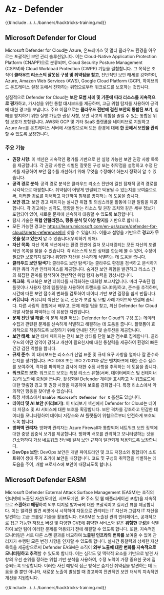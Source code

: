 # Az - Defender

{{#include ../../../banners/hacktricks-training.md}}

## Microsoft Defender for Cloud

Microsoft Defender for Cloud는 Azure, 온프레미스 및 멀티 클라우드 환경을 아우르는 포괄적인 보안 관리 솔루션입니다. 이는 Cloud-Native Application Protection Platform (CNAPP)으로 분류되며, Cloud Security Posture Management (CSPM)와 Cloud Workload Protection (CWPP) 기능을 결합합니다. 그 목적은 조직이 **클라우드 리소스의 잘못된 구성 및 취약점을 찾고**, 전반적인 보안 태세를 강화하며, Azure, Amazon Web Services (AWS), Google Cloud Platform (GCP), 하이브리드 온프레미스 설정 등에서 진화하는 위협으로부터 워크로드를 보호하는 것입니다.

실질적으로 Defender for Cloud는 **보안 모범 사례 및 기준에 따라 리소스를 지속적으로 평가**하고, 가시성을 위한 통합 대시보드를 제공하며, 고급 위협 탐지를 사용하여 공격에 대한 경고를 보냅니다. 주요 이점으로는 **클라우드 전반에 걸친 보안의 통합된 보기**, 침해를 방지하기 위한 실행 가능한 권장 사항, 보안 사고의 위험을 줄일 수 있는 통합된 위협 보호가 포함됩니다. AWS와 GCP 및 기타 SaaS 플랫폼을 네이티브로 지원하고 Azure Arc를 온프레미스 서버에 사용함으로써 모든 환경에 대해 **한 곳에서 보안을 관리**할 수 있도록 보장합니다.

### 주요 기능

- **권장 사항**: 이 섹션은 지속적인 평가를 기반으로 한 실행 가능한 보안 권장 사항 목록을 제공합니다. 각 권장 사항은 식별된 잘못된 구성 또는 취약점을 설명하고 수정 단계를 제공하여 보안 점수를 개선하기 위해 무엇을 수정해야 하는지 정확히 알 수 있습니다.
- **공격 경로 분석**: 공격 경로 분석은 클라우드 리소스 전반에 걸친 잠재적 공격 경로를 시각적으로 매핑합니다. 취약점이 어떻게 연결되고 악용될 수 있는지를 보여줌으로써, 이러한 경로를 이해하고 차단하여 침해를 방지하는 데 도움을 줍니다.
- **보안 경고**: 보안 경고 페이지는 실시간 위협 및 의심스러운 활동에 대한 알림을 제공합니다. 각 경고에는 심각도, 영향을 받는 리소스 및 권장 조치와 같은 세부 정보가 포함되어 있어, 새로운 문제에 신속하게 대응할 수 있도록 보장합니다.
- 탐지 기술은 **위협 인텔리전스, 행동 분석 및 이상 탐지**를 기반으로 합니다.
- 모든 가능한 경고는 https://learn.microsoft.com/en-us/azure/defender-for-cloud/alerts-reference에서 찾을 수 있습니다. 이름과 설명을 기반으로 **경고가 무엇을 찾고 있는지** 알 수 있습니다(우회하기 위해).
- **자산 목록**: 자산 목록 섹션에서는 환경 전반에 걸쳐 모니터링되는 모든 자산의 포괄적인 목록을 찾을 수 있습니다. 각 리소스의 보안 상태를 한눈에 볼 수 있어, 수정이 필요한 보호되지 않거나 위험한 자산을 신속하게 식별하는 데 도움을 줍니다.
- **클라우드 보안 탐색기**: 클라우드 보안 탐색기는 클라우드 환경을 검색하고 분석하기 위한 쿼리 기반 인터페이스를 제공합니다. 숨겨진 보안 위험을 발견하고 리소스 간의 복잡한 관계를 탐색하여 전반적인 위협 탐지 능력을 향상시킵니다.
- **워크북**: 워크북은 보안 데이터를 시각화하는 대화형 보고서입니다. 미리 구축된 템플릿이나 사용자 정의 템플릿을 사용하여 트렌드를 모니터링하고, 준수를 추적하며, 시간에 따른 보안 점수의 변화를 검토하여 데이터 기반 보안 결정을 쉽게 만듭니다.
- **커뮤니티**: 커뮤니티 섹션은 동료, 전문가 포럼 및 모범 사례 가이드와 연결해 줍니다. 다른 사람의 경험에서 배우고, 문제 해결 팁을 찾고, 최신 Defender for Cloud 개발 사항을 파악하는 데 유용한 자원입니다.
- **문제 진단 및 해결**: 이 문제 해결 허브는 Defender for Cloud의 구성 또는 데이터 수집과 관련된 문제를 신속하게 식별하고 해결하는 데 도움을 줍니다. 플랫폼이 효과적으로 작동하도록 보장하기 위해 안내된 진단 및 솔루션을 제공합니다.
- **보안 태세**: 보안 태세 페이지는 전체 보안 상태를 단일 보안 점수로 집계합니다. 클라우드의 어떤 영역이 강하고 개선이 필요한지에 대한 통찰력을 제공하여 환경의 빠른 건강 검진 역할을 합니다.
- **규제 준수**: 이 대시보드는 리소스가 산업 표준 및 규제 요구 사항을 얼마나 잘 준수하는지를 평가합니다. PCI DSS 또는 ISO 27001과 같은 벤치마크에 대한 준수 점수를 보여주어, 격차를 파악하고 감사에 대한 수정 사항을 추적하는 데 도움을 줍니다.
- **워크로드 보호**: 워크로드 보호는 특정 리소스 유형(서버, 데이터베이스 및 컨테이너 등)의 보안에 중점을 둡니다. 활성화된 Defender 계획을 표시하고 각 워크로드에 대한 맞춤형 경고 및 권장 사항을 제공하여 보호를 강화합니다. 특정 리소스에서 악의적인 행동을 찾아낼 수 있습니다.
- 특정 서비스에서 **`Enable Microsoft Defender for X`** 옵션도 있습니다.
- **데이터 및 AI 보안 (미리보기)**: 이 미리보기 섹션에서 Defender for Cloud는 데이터 저장소 및 AI 서비스에 대한 보호를 확장합니다. 보안 격차를 강조하고 민감한 데이터를 모니터링하여 데이터 저장소와 AI 플랫폼이 위협으로부터 안전하게 보호되도록 합니다.
- **방화벽 관리자**: 방화벽 관리자는 Azure Firewall과 통합되어 네트워크 보안 정책에 대한 중앙 집중식 보기를 제공합니다. 방화벽 배포를 관리하고 모니터링하는 것을 간소화하여 가상 네트워크 전반에 걸쳐 보안 규칙이 일관되게 적용되도록 보장합니다.
- **DevOps 보안**: DevOps 보안은 개발 파이프라인 및 코드 저장소와 통합되어 소프트웨어 생애 주기 초기에 보안을 내장합니다. 코드 및 구성의 취약점을 식별하는 데 도움을 주어, 개발 프로세스에 보안이 내장되도록 합니다.

## Microsoft Defender EASM

Microsoft Defender External Attack Surface Management (EASM)는 조직의 인터넷에 노출된 자산(도메인, 서브도메인, IP 주소 및 웹 애플리케이션 포함)을 지속적으로 **스캔하고 매핑**하여 외부 디지털 발자국에 대한 포괄적이고 실시간 뷰를 제공합니다. 이는 알려진 발견 씨앗에서 시작하여 자동으로 관리되는 IT 자산과 그림자 IT 자산을 발견하는 고급 크롤링 기술을 활용합니다. EASM은 노출된 관리 인터페이스, 공개적으로 접근 가능한 저장소 버킷 및 다양한 CVE에 취약한 서비스와 같은 **위험한 구성**을 식별하여 보안 팀이 이러한 문제를 악용되기 전에 해결할 수 있도록 합니다. 
또한, 지속적인 모니터링은 서로 다른 스캔 결과를 비교하여 **노출된 인프라의 변화를** 보여줄 수 있어 관리자가 수행된 모든 변경 사항을 인지할 수 있도록 합니다. 
실시간 통찰력과 상세한 자산 목록을 제공함으로써 Defender EASM은 조직이 **외부 노출에 대한 변화를 지속적으로 모니터링하고 추적**할 수 있도록 합니다. 이는 심각도 및 맥락적 요소를 기반으로 발견 사항의 우선 순위를 정하는 위험 기반 분석을 사용하여, 수정 노력이 가장 중요한 곳에 집중되도록 보장합니다. 이러한 사전 예방적 접근 방식은 숨겨진 취약점을 발견하는 데 도움을 줄 뿐만 아니라, 새로운 노출이 발생할 때 경고하여 전반적인 보안 태세의 지속적인 개선을 지원합니다.

{{#include ../../../banners/hacktricks-training.md}}
